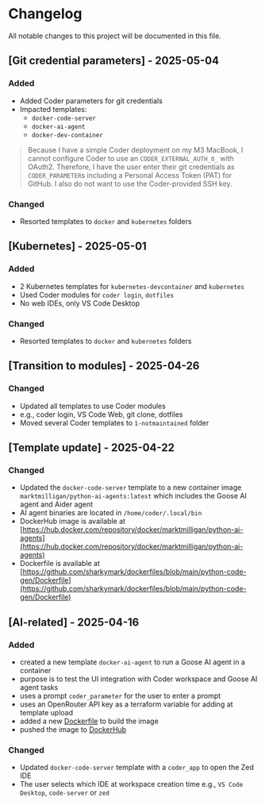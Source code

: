 # Changelog

All notable changes to this project will be documented in this file.

## [Git credential parameters] - 2025-05-04

### Added

- Added Coder parameters for git credentials
- Impacted templates:
  - `docker-code-server`
  - `docker-ai-agent`
  - `docker-dev-container`

> Because I have a simple Coder deployment on my M3 MacBook, I cannot configure Coder to use an `CODER_EXTERNAL_AUTH_0_` with OAuth2. Therefore, I have the user enter their git credentials as `CODER_PARAMETER`s including a Personal Access Token (PAT) for GitHub. I also do not want to use the Coder-provided SSH key.

### Changed

- Resorted templates to `docker` and `kubernetes` folders

## [Kubernetes] - 2025-05-01

### Added

- 2 Kubernetes templates for `kubernetes-devcontainer` and `kubernetes`
- Used Coder modules for `coder login`, `dotfiles`
- No web IDEs, only VS Code Desktop

### Changed

- Resorted templates to `docker` and `kubernetes` folders

## [Transition to modules] - 2025-04-26

### Changed

- Updated all templates to use Coder modules
- e.g., coder login, VS Code Web, git clone, dotfiles
- Moved several Coder templates to `1-notmaintained` folder

## [Template update] - 2025-04-22

### Changed

- Updated the `docker-code-server` template to a new container image `marktmilligan/python-ai-agents:latest` which includes the Goose AI agent and Aider agent
- AI agent binaries are located in `/home/coder/.local/bin`
- DockerHub image is available at [https://hub.docker.com/repository/docker/marktmilligan/python-ai-agents](https://hub.docker.com/repository/docker/marktmilligan/python-ai-agents)
- Dockerfile is available at [https://github.com/sharkymark/dockerfiles/blob/main/python-code-gen/Dockerfile](https://github.com/sharkymark/dockerfiles/blob/main/python-code-gen/Dockerfile)

## [AI-related] - 2025-04-16

### Added

- created a new template `docker-ai-agent` to run a Goose AI agent in a container
- purpose is to test the UI integration with Coder workspace and Goose AI agent tasks
- uses a prompt `coder_parameter` for the user to enter a prompt
- uses an OpenRouter API key as a terraform variable for adding at template upload
- added a new [Dockerfile](https://github.com/sharkymark/dockerfiles/blob/main/python/Dockerfile) to build the image
- pushed the image to [DockerHub](https://hub.docker.com/repository/docker/marktmilligan/python/general)

### Changed

- Updated `docker-code-server` template with a `coder_app` to open the Zed IDE
- The user selects which IDE at workspace creation time e.g., `VS Code Desktop`, `code-server` or `zed`
